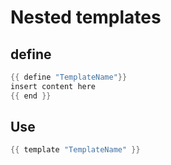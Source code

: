 # Nested templates

## define

```Go
{{ define "TemplateName"}}
insert content here
{{ end }}
```

## Use

```Go
{{ template "TemplateName" }}
```
